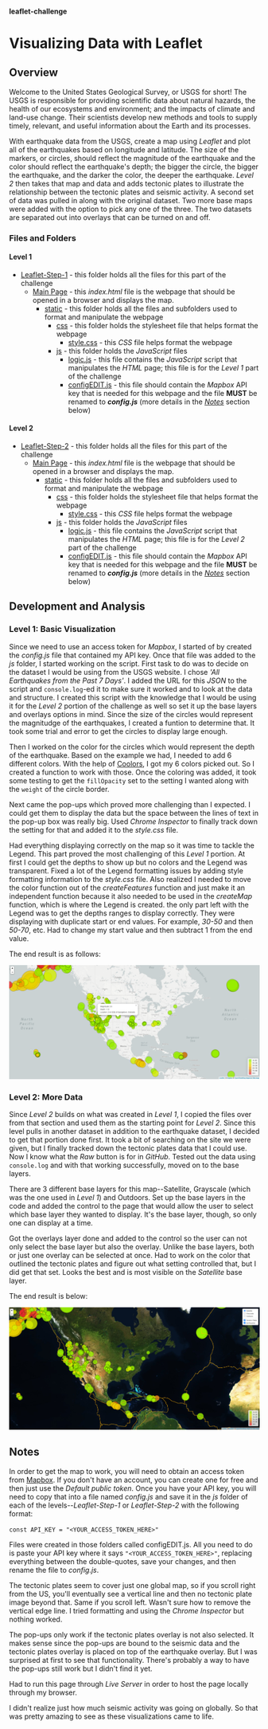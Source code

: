 #### leaflet-challenge
# Visualizing Data with Leaflet

## Overview

Welcome to the United States Geological Survey, or USGS for short! The USGS is responsible for providing scientific data about natural hazards, the health of our ecosystems and environment; and the impacts of climate and land-use change. Their scientists develop new methods and tools to supply timely, relevant, and useful information about the Earth and its processes.

With earthquake data from the USGS, create a map using *Leaflet* and plot all of the earthquakes based on longitude and latitude. The size of the markers, or circles, should reflect the magnitude of the earthquake and the color should reflect the earthquake's depth; the bigger the circle, the bigger the earthquake, and the darker the color, the deeper the earthquake. *Level 2* then takes that map and data and adds tectonic plates to illustrate the relationship between the tectonic plates and seismic activity. A second set of data was pulled in along with the original dataset. Two more base maps were added with the option to pick any one of the three. The two datasets are separated out into overlays that can be turned on and off.


### Files and Folders

#### Level 1
* [Leaflet-Step-1](Leaflet-Step-1/) - this folder holds all the files for this part of the challenge
    * [Main Page](Leaflet-Step-1/index.html) - this *index.html* file is the webpage that should be opened in a browser and displays the map.
        * [static](Leaflet-Step-1/static/) - this folder holds all the files and subfolders used to format and manipulate the webpage
            * [css](Leaflet-Step-1/static/css/) - this folder holds the stylesheet file that helps format the webpage
                * [style.css](Leaflet-Step-1/static/css/style.css) - this *CSS* file helps format the webpage
            * [js](Leaflet-Step-1/static/js/) - this folder holds the *JavaScript* files
                * [logic.js](Leaflet-Step-1/static/js/logic.js) - this file contains the *JavaScript* script that manipulates the *HTML* page; this file is for the *Level 1* part of the challenge
                * [configEDIT.js](Leaflet-Step-1/static/js/configEDIT.js) - this file should contain the *Mapbox* API key that is needed for this webpage and the file **MUST** be renamed to ***config.js*** (more details in the *[Notes](#Notes)* section below)

#### Level 2
* [Leaflet-Step-2](Leaflet-Step-2/) - this folder holds all the files for this part of the challenge
    * [Main Page](Leaflet-Step-2/index.html) - this *index.html* file is the webpage that should be opened in a browser and displays the map.
        * [static](Leaflet-Step-2/static/) - this folder holds all the files and subfolders used to format and manipulate the webpage
            * [css](Leaflet-Step-2/static/css/) - this folder holds the stylesheet file that helps format the webpage
                * [style.css](Leaflet-Step-2/static/css/style.css) - this *CSS* file helps format the webpage
            * [js](Leaflet-Step-2/static/js/) - this folder holds the *JavaScript* files
                * [logic.js](Leaflet-Step-2/static/js/logic.js) - this file contains the *JavaScript* script that manipulates the *HTML* page; this file is for the *Level 2* part of the challenge
                * [configEDIT.js](Leaflet-Step-2/static/js/configEDIT.js) - this file should contain the *Mapbox* API key that is needed for this webpage and the file **MUST** be renamed to ***config.js*** (more details in the *[Notes](#Notes)* section below)


## Development and Analysis

### Level 1: Basic Visualization

Since we need to use an access token for *Mapbox*, I started of by created the *config.js* file that contained my API key. Once that file was added to the *js* folder, I started working on the script. First task to do was to decide on the dataset I would be using from the USGS website. I chose *'All Earthquakes from the Past 7 Days'*. I added the URL for this *JSON* to the script and `console.log`-ed it to make sure it worked and to look at the data and structure. I created this script with the knowledge that I would be using it for the *Level 2* portion of the challenge as well so set it up the base layers and overlays options in mind. Since the size of the circles would represent the magnitudge of the earthquakes, I created a funtion to determine that. It took some trial and error to get the circles to display large enough.

Then I worked on the color for the circles which would represent the depth of the earthquake. Based on the example we had, I needed to add 6 different colors. With the help of [Coolors](https://coolors.co/gradient-palette/ea2c2c-98ee00?number=7), I got my 6 colors picked out. So I created a function to work with those. Once the coloring was added, it took some testing to get the `fillOpacity` set to the setting I wanted along with the `weight` of the circle border.

Next came the pop-ups which proved more challenging than I expected. I could get them to display the data but the space between the lines of text in the pop-up box was really big. Used *Chrome Inspector* to finally track down the setting for that and added it to the *style.css* file. 

Had everything displaying correctly on the map so it was time to tackle the Legend. This part proved the most challenging of this *Level 1* portion. At first I could get the depths to show up but no colors and the Legend was transparent. Fixed a lot of the Legend formatting issues by adding style formatting information to the *style.css* file. Also realized I needed to move the color function out of the *createFeatures* function and just make it an independent function because it also needed to be used in the *createMap* function, which is where the Legend is created. the only part left with the Legend was to get the depths ranges to display correctly. They were displaying with duplicate start or end values. For example, *30-50* and then *50-70*, etc. Had to change my start value and then subtract 1 from the end value.

The end result is as follows:

![Images/level_1.PNG](Images/level_1.PNG)

### Level 2: More Data

Since *Level 2* builds on what was created in *Level 1*, I copied the files over from that section and used them as the starting point for *Level 2*. Since this level pulls in another dataset in addition to the earthquake dataset, I decided to get that portion done first. It took a bit of searching on the site we were given, but I finally tracked down the tectonic plates data that I could use. Now I know what the *Raw* button is for in *GitHub*. Tested out the data using `console.log` and with that working successfully, moved on to the base layers.

There are 3 different base layers for this map--Satellite, Grayscale (which was the one used in *Level 1*) and Outdoors. Set up the base layers in the code and added the control to the page that would allow the user to select which base layer they wanted to display. It's the base layer, though, so only one can display at a time.

Got the overlays layer done and added to the control so the user can not only select the base layer but also the overlay. Unlike the base layers, both or just one overlay can be selected at once. Had to work on the color that outlined the tectonic plates and figure out what setting controlled that, but I did get that set. Looks the best and is most visible on the *Satellite* base layer.

The end result is below:

![Images/level_2.PNG](Images/level_2.PNG)


## Notes

In order to get the map to work, you will need to obtain an access token from [Mapbox](https://www.mapbox.com/). If you don't have an account, you can create one for free and then just use the *Default public token*. Once you have your API key, you will need to copy that into a file named *config.js* and save it in the *js* folder of each of the levels--*Leaflet-Step-1* or *Leaflet-Step-2* with the following format: 

`const API_KEY = "<YOUR_ACCESS_TOKEN_HERE>"`

Files were created in those folders called configEDIT.js. All you need to do is paste your API key where it says `"<YOUR_ACCESS_TOKEN_HERE>"`, replacing everything between the double-quotes, save your changes, and then rename the file to *config.js*.

The tectonic plates seem to cover just one global map, so if you scroll right from the US, you'll eventually see a vertical line and then no tectonic plate image beyond that. Same if you scroll left. Wasn't sure how to remove the vertical edge line. I tried formatting and using the *Chrome Inspector* but nothing worked.

The pop-ups only work if the tectonic plates overlay is not also selected. It makes sense since the pop-ups are bound to the seismic data and the tectonic plates overlay is placed on top of the earthquake overlay. But I was surprised at first to see that functionality. There's probably a way to have the pop-ups still work but I didn't find it yet.

Had to run this page through *Live Server* in order to host the page locally through my browser.

I didn't realize just how much seismic activity was going on globally. So that was pretty amazing to see as these visualizations came to life.